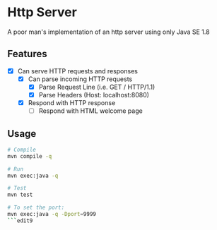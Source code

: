 # Http Server
A poor man's implementation of an http server using only Java SE 1.8

## Features
- [x] Can serve HTTP requests and responses
    - [x] Can parse incoming HTTP requests
        - [x] Parse Request Line (i.e. GET / HTTP/1.1)
        - [x] Parse Headers (Host: localhost:8080)
    - [x] Respond with HTTP response
        - [ ] Respond with HTML welcome page

## Usage
```bash
# Compile
mvn compile -q

# Run
mvn exec:java -q

# Test
mvn test

# To set the port:
mvn exec:java -q -Dport=9999
```edit9
